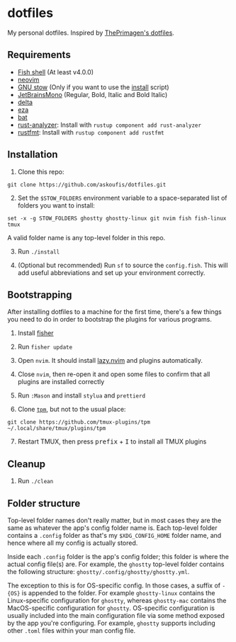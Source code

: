 # dotfiles

My personal dotfiles.
Inspired by [ThePrimagen's dotfiles].

[theprimagen's dotfiles]: https://github.com/ThePrimeagen/.dotfiles

## Requirements

- [Fish shell] (At least v4.0.0)
- [neovim]
- [GNU stow] (Only if you want to use the [install] script)
- [JetBrainsMono] (Regular, Bold, Italic and Bold Italic)
- [delta]
- [eza]
- [bat]
- [rust-analyzer]: Install with `rustup component add rust-analyzer`
- [rustfmt]: Install with `rustup component add rustfmt`

[fish shell]: https://fishshell.com/
[neovim]: https://neovim.io/
[gnu stow]: https://www.gnu.org/software/stow/
[install]: ./install
[jetbrainsmono]: https://www.jetbrains.com/lp/mono/
[delta]: https://github.com/dandavison/delta
[eza]: https://github.com/eza-community/eza
[bat]: https://github.com/sharkdp/bat
[rust-analyzer]: https://github.com/rust-lang/rust-analyzer
[rustfmt]: https://github.com/rust-lang/rustfmt

## Installation

1. Clone this repo:

```fish
git clone https://github.com/askoufis/dotfiles.git
```

2. Set the `$STOW_FOLDERS` environment variable to a space-separated list of folders you want to install:

```fish
set -x -g STOW_FOLDERS ghostty ghostty-linux git nvim fish fish-linux tmux
```

A valid folder name is any top-level folder in this repo.

3. Run `./install`

4. (Optional but recommended) Run `sf` to source the `config.fish`. This will add useful abbreviations and set up your environment correctly.

## Bootstrapping

After installing dotfiles to a machine for the first time, there's a few things you need to do in order to bootstrap the plugins for various programs.

1. Install [fisher]

2. Run `fisher update`

3. Open `nvim`. It should install [lazy.nvim] and plugins automatically.

4. Close `nvim`, then re-open it and open some files to confirm that all plugins are installed correctly

5. Run `:Mason` and install `stylua` and `prettierd`

6. Clone [`tpm`], but not to the usual place:

```fish
git clone https://github.com/tmux-plugins/tpm ~/.local/share/tmux/plugins/tpm
```

7. Restart TMUX, then press <kbd>prefix</kbd> + <kbd>I</kbd> to install all TMUX plugins

[fisher]: https://github.com/jorgebucaran/fisher
[lazy.nvim]: https://github.com/folke/lazy.nvim
[`tpm`]: https://github.com/tmux-plugins/tpm

## Cleanup

1. Run `./clean`

## Folder structure

Top-level folder names don't really matter, but in most cases they are the same as whatever the app's config folder name is.
Each top-level folder contains a `.config` folder as that's my `$XDG_CONFIG_HOME` folder name, and hence where all my config is actually stored.

Inside each `.config` folder is the app's config folder; this folder is where the actual config file(s) are.
For example, the `ghostty` top-level folder contains the following structure: `ghostty/.config/ghostty/ghostty.yml`.

The exception to this is for OS-specific config.
In those cases, a suffix of `-{OS}` is appended to the folder.
For example `ghostty-linux` contains the Linux-specific configuration for `ghostty`, whereas `ghostty-mac` contains the MacOS-specific configuration for `ghostty`.
OS-specific configuration is usually included into the main configuration file via some method exposed by the app you're configuring.
For example, `ghostty` supports including other `.toml` files within your man config file.
